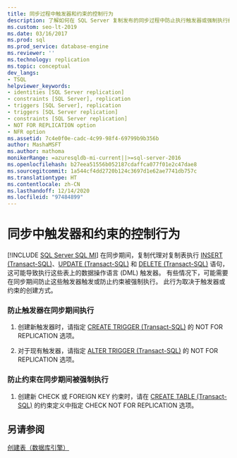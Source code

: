 ```yaml
---
title: 同步过程中触发器和约束的控制行为
description: 了解如何在 SQL Server 复制发布的同步过程中防止执行触发器或强制执行约束。
ms.custom: seo-lt-2019
ms.date: 03/16/2017
ms.prod: sql
ms.prod_service: database-engine
ms.reviewer: ''
ms.technology: replication
ms.topic: conceptual
dev_langs:
- TSQL
helpviewer_keywords:
- identities [SQL Server replication]
- constraints [SQL Server], replication
- triggers [SQL Server], replication
- triggers [SQL Server replication]
- constraints [SQL Server replication]
- NOT FOR REPLICATION option
- NFR option
ms.assetid: 7c4e0f0e-cadc-4c99-98f4-69799b9b356b
author: MashaMSFT
ms.author: mathoma
monikerRange: =azuresqldb-mi-current||>=sql-server-2016
ms.openlocfilehash: b27eea51556b052187cdaffca077f01e2c47dae8
ms.sourcegitcommit: 1a544cf4dd2720b124c3697d1e62ae7741db757c
ms.translationtype: HT
ms.contentlocale: zh-CN
ms.lasthandoff: 12/14/2020
ms.locfileid: "97484899"
---
```

# <a name="control-behavior-of-triggers-and-constraints-in-synchronization"></a>同步中触发器和约束的控制行为
[!INCLUDE [SQL Server SQL MI](../../includes/applies-to-version/sql-asdbmi.md)]
  在同步期间，复制代理对复制表执行 [INSERT &#40;Transact-SQL&#41;](../../t-sql/statements/insert-transact-sql.md)、[UPDATE &#40;Transact-SQL&#41;](../../t-sql/queries/update-transact-sql.md) 和 [DELETE &#40;Transact-SQL&#41;](../../t-sql/statements/delete-transact-sql.md) 语句，这可能导致执行这些表上的数据操作语言 (DML) 触发器。 有些情况下，可能需要在同步期间防止这些触发器触发或防止约束被强制执行。 此行为取决于触发器或约束的创建方式。  
  
### <a name="to-prevent-triggers-from-executing-during-synchronization"></a>防止触发器在同步期间执行  
  
1.  创建新触发器时，请指定 [CREATE TRIGGER &#40;Transact-SQL&#41;](../../t-sql/statements/create-trigger-transact-sql.md) 的 NOT FOR REPLICATION 选项。  
  
2.  对于现有触发器，请指定 [ALTER TRIGGER &#40;Transact-SQL&#41;](../../t-sql/statements/alter-trigger-transact-sql.md) 的 NOT FOR REPLICATION 选项。  
  
### <a name="to-prevent-constraints-from-being-enforced-during-synchronization"></a>防止约束在同步期间被强制执行  
  
1.  创建新 CHECK 或 FOREIGN KEY 约束时，请在 [CREATE TABLE &#40;Transact-SQL&#41;](../../t-sql/statements/create-table-transact-sql.md) 的约束定义中指定 CHECK NOT FOR REPLICATION 选项。  
  
## <a name="see-also"></a>另请参阅  
 [创建表（数据库引擎）](../../relational-databases/tables/create-tables-database-engine.md)  
  
  

